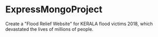 # ExpressMongoProject

Create a "Flood Relief Website" for KERALA flood victims 2018, which devastated the lives of millions of people. 